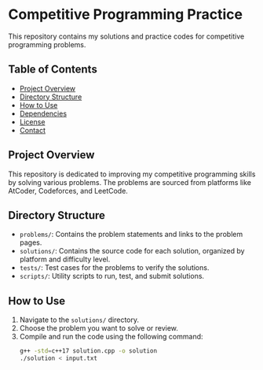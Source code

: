# Competitive Programming Practice

This repository contains my solutions and practice codes for competitive programming problems.

## Table of Contents
- [Project Overview](#project-overview)
- [Directory Structure](#directory-structure)
- [How to Use](#how-to-use)
- [Dependencies](#dependencies)
- [License](#license)
- [Contact](#contact)

## Project Overview
This repository is dedicated to improving my competitive programming skills by solving various problems. The problems are sourced from platforms like AtCoder, Codeforces, and LeetCode.

## Directory Structure
- `problems/`: Contains the problem statements and links to the problem pages.
- `solutions/`: Contains the source code for each solution, organized by platform and difficulty level.
- `tests/`: Test cases for the problems to verify the solutions.
- `scripts/`: Utility scripts to run, test, and submit solutions.

## How to Use
1. Navigate to the `solutions/` directory.
2. Choose the problem you want to solve or review.
3. Compile and run the code using the following command:
   ```bash
   g++ -std=c++17 solution.cpp -o solution
   ./solution < input.txt
